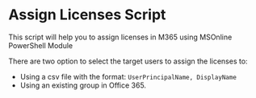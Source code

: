 # Assign Licenses Script

This script will help you to assign licenses in M365 using MSOnline PowerShell Module

There are two option to select the target users to assign the licenses to:

- Using a csv file with the format: `UserPrincipalName, DisplayName`
- Using an existing group in Office 365.
